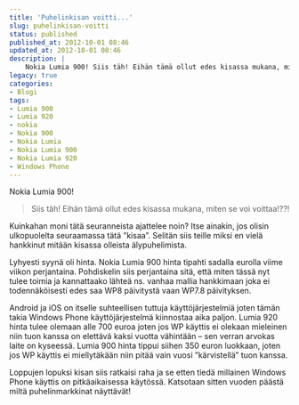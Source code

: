 ```yaml
---
title: 'Puhelinkisan voitti...'
slug: puhelinkisan-voitti
status: published
published_at: 2012-10-01 08:46
updated_at: 2012-10-01 08:46
description: |
    Nokia Lumia 900! Siis täh! Eihän tämä ollut edes kisassa mukana, miten se voi voittaa!??! Kuinkahan moni tätä seuranneista ajattelee noin? Itse ainakin, jos olisin ulkopuolelta seuraamassa tätä ”kisaa”. Selitän siis teille miksi en vielä hankkinut mitään kisassa olleista älypuhelimista. Lyhyesti syynä oli hinta. Nokia Lumia 900 hinta tipahti sadalla eurolla viime viikon perjantaina. Pohdiskelin… Jatka lukemista Puhelinkisan voitti…
legacy: true
categories:
- Blogi
tags:
- Lumia 900
- Lumia 920
- nokia
- Nokia 900
- Nokia Lumia
- Nokia Lumia 900
- Nokia Lumia 920
- Windows Phone
---
```


<p>Nokia Lumia 900!</p>
<blockquote><p>Siis täh! Eihän tämä ollut edes kisassa mukana, miten se voi voittaa!??!</p></blockquote>
<p>Kuinkahan moni tätä seuranneista ajattelee noin? Itse ainakin, jos olisin ulkopuolelta seuraamassa tätä &#8221;kisaa&#8221;. Selitän siis teille miksi en vielä hankkinut mitään kisassa olleista älypuhelimista.</p>
<p>Lyhyesti syynä oli hinta. Nokia Lumia 900 hinta tipahti sadalla eurolla viime viikon perjantaina. Pohdiskelin siis perjantaina sitä, että miten tässä nyt tulee toimia ja kannattaako lähteä ns. vanhaa mallia hankkimaan joka ei todennäköisesti edes saa WP8 päivitystä vaan WP7.8 päivityksen.</p>
<p>Android ja iOS on itselle suhteellisen tuttuja käyttöjärjestelmiä joten tämän takia Windows Phone käyttöjärjestelmä kiinnostaa aika paljon. Lumia 920 hinta tulee olemaan alle 700 euroa joten jos WP käyttis ei olekaan mieleinen niin tuon kanssa on elettävä kaksi vuotta vähintään &#8211; sen verran arvokas laite on kyseessä. Lumia 900 hinta tippui siihen 350 euron luokkaan, joten jos WP käyttis ei miellytäkään niin pitää vain vuosi &#8221;kärvistellä&#8221; tuon kanssa.</p>
<p>Loppujen lopuksi kisan siis ratkaisi raha ja se etten tiedä millainen Windows Phone käyttis on pitkäaikaisessa käytössä. Katsotaan sitten vuoden päästä miltä puhelinmarkkinat näyttävät!</p>